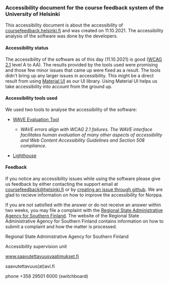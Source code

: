 ### Accessibility document for the course feedback system of the University of Helsinki

This accessibility document is about the accessibility of [coursefeedback.helsinki.fi](coursefeedback.helsinki.fi) and was created on 11.10.2021. The accessibility analysis of the software was done by the developers.

#### Accessibility status

The accessibility of the software as of this day (11.10.2021) is good ([WCAG 2.1](https://www.saavutettavuusvaatimukset.fi/digipalvelulain-vaatimukset/wcag-2-1/) level A to AA). The results provided by the tools used were promising and those few minor issues that came up were fixed as a result. The tools didn't bring up any larger issues in accessibility. This might be a direct result from using [Material UI](https://mui.com/) as our UI library. Using Material UI helps us take accessibility into account from the ground up.

#### Accessibility tools used

We used two tools to analyse the accessibility of the software:

- [WAVE Evaluation Tool](https://chrome.google.com/webstore/detail/wave-evaluation-tool/jbbplnpkjmmeebjpijfedlgcdilocofh)

  - _WAVE errors align with WCAG 2.1 failures. The WAVE interface facilitates human evaluation of many other aspects of accessibility and Web Content Accessibility Guidelines and Section 508 compliance._

- [Lighthouse](https://developers.google.com/web/tools/lighthouse)

#### Feedback

If you notice any accessibility issues while using the software please give us feedback by either contacting the support email at [coursefeedback@helsinki.fi](mailto:coursefeedback@helsinki.fi) or by [creating an issue through github](https://github.com/UniversityOfHelsinkiCS/palaute/issues/new). We are glad to recieve information on how to improve the accessibility for Norppa.

If you are not satisfied with the answer or do not receive an answer within two weeks, you may file a complaint with the [Regional State Administrative Agency for Southern Finland](https://www.saavutettavuusvaatimukset.fi/kayttajan-oikeudet/). The website of the Regional State Administrative Agency for Southern Finland contains information on how to submit a complaint and how the matter is processed.

Regional State Administrative Agency for Southern Finland

Accessibility supervision unit

www.saavutettavuusvaatimukset.fi

saavutettavuus(at)avi.fi

phone +358 29501 6000 (switchboard)
